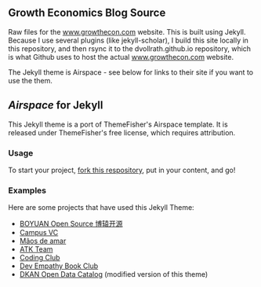 ## Growth Economics Blog Source
Raw files for the www.growthecon.com website. This is built using Jekyll. Because I use several plugins (like jekyll-scholar), I build this site locally in this repository, and then rsync it to the dvollrath.github.io repository, which is what Github uses to host the actual www.growthecon.com website. 

The Jekyll theme is Airspace - see below for links to their site if you want to use the them. 

## _Airspace_ for Jekyll
This Jekyll theme is a port of ThemeFisher's Airspace template. It is released under ThemeFisher's free license, which requires attribution.

### Usage
To start your project, [fork this respository](https://github.com/luminousrubyist/airspace-jekyll/fork), put in your content, and go!

### Examples
Here are some projects that have used this Jekyll Theme:
* [BOYUAN Open Source 博辕开源](https://boyuanitsm.github.io)
* [Campus VC](https://mrchildneo.github.io/mrchildneo/)
* [Mãos de amar](https://www.maosdeamar.com.br/)
* [ATK Team](http://www.atksec.com/)
* [Coding Club](https://ourcodingclub.github.io/)
* [Dev Empathy Book Club](http://www.devempathybook.club/)
* [DKAN Open Data Catalog](http://getdkan.com) (modified version of this theme)
